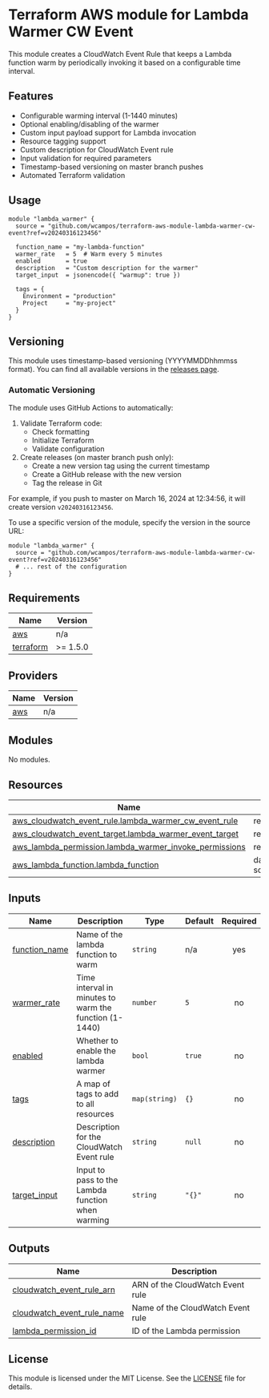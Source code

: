 # Terraform AWS module for Lambda Warmer CW Event

This module creates a CloudWatch Event Rule that keeps a Lambda function warm by periodically invoking it based on a configurable time interval.

## Features

- Configurable warming interval (1-1440 minutes)
- Optional enabling/disabling of the warmer
- Custom input payload support for Lambda invocation
- Resource tagging support
- Custom description for CloudWatch Event rule
- Input validation for required parameters
- Timestamp-based versioning on master branch pushes
- Automated Terraform validation

## Usage

```hcl
module "lambda_warmer" {
  source = "github.com/wcampos/terraform-aws-module-lambda-warmer-cw-event?ref=v20240316123456"

  function_name = "my-lambda-function"
  warmer_rate   = 5  # Warm every 5 minutes
  enabled       = true
  description   = "Custom description for the warmer"
  target_input  = jsonencode({ "warmup": true })
  
  tags = {
    Environment = "production"
    Project     = "my-project"
  }
}
```

## Versioning

This module uses timestamp-based versioning (YYYYMMDDhhmmss format). You can find all available versions in the [releases page](https://github.com/wcampos/terraform-aws-module-lambda-warmer-cw-event/releases).

### Automatic Versioning

The module uses GitHub Actions to automatically:
1. Validate Terraform code:
   - Check formatting
   - Initialize Terraform
   - Validate configuration
2. Create releases (on master branch push only):
   - Create a new version tag using the current timestamp
   - Create a GitHub release with the new version
   - Tag the release in Git

For example, if you push to master on March 16, 2024 at 12:34:56, it will create version `v20240316123456`.

To use a specific version of the module, specify the version in the source URL:

```hcl
module "lambda_warmer" {
  source = "github.com/wcampos/terraform-aws-module-lambda-warmer-cw-event?ref=v20240316123456"
  # ... rest of the configuration
}
```

## Requirements

| Name | Version |
|------|---------|
| <a name="provider_aws"></a> [aws](#provider\_aws) | n/a |
| <a name="requirement_terraform"></a> [terraform](#requirement\_terraform) | >= 1.5.0 |

## Providers

| Name | Version |
|------|---------|
| <a name="provider_aws"></a> [aws](#provider\_aws) | n/a |

## Modules

No modules.

## Resources

| Name | Type |
|------|------|
| [aws_cloudwatch_event_rule.lambda_warmer_cw_event_rule](https://registry.terraform.io/providers/hashicorp/aws/latest/docs/resources/cloudwatch_event_rule) | resource |
| [aws_cloudwatch_event_target.lambda_warmer_event_target](https://registry.terraform.io/providers/hashicorp/aws/latest/docs/resources/cloudwatch_event_target) | resource |
| [aws_lambda_permission.lambda_warmer_invoke_permissions](https://registry.terraform.io/providers/hashicorp/aws/latest/docs/resources/lambda_permission) | resource |
| [aws_lambda_function.lambda_function](https://registry.terraform.io/providers/hashicorp/aws/latest/docs/data-sources/lambda_function) | data source |

## Inputs

| Name | Description | Type | Default | Required |
|------|-------------|------|---------|:--------:|
| <a name="input_function_name"></a> [function\_name](#input\_function\_name) | Name of the lambda function to warm | `string` | n/a | yes |
| <a name="input_warmer_rate"></a> [warmer\_rate](#input\_warmer\_rate) | Time interval in minutes to warm the function (1-1440) | `number` | `5` | no |
| <a name="input_enabled"></a> [enabled](#input\_enabled) | Whether to enable the lambda warmer | `bool` | `true` | no |
| <a name="input_tags"></a> [tags](#input\_tags) | A map of tags to add to all resources | `map(string)` | `{}` | no |
| <a name="input_description"></a> [description](#input\_description) | Description for the CloudWatch Event rule | `string` | `null` | no |
| <a name="input_target_input"></a> [target\_input](#input\_target\_input) | Input to pass to the Lambda function when warming | `string` | `"{}"` | no |

## Outputs

| Name | Description |
|------|-------------|
| <a name="output_cloudwatch_event_rule_arn"></a> [cloudwatch\_event\_rule\_arn](#output\_cloudwatch\_event\_rule\_arn) | ARN of the CloudWatch Event rule |
| <a name="output_cloudwatch_event_rule_name"></a> [cloudwatch\_event\_rule\_name](#output\_cloudwatch\_event\_rule\_name) | Name of the CloudWatch Event rule |
| <a name="output_lambda_permission_id"></a> [lambda\_permission\_id](#output\_lambda\_permission\_id) | ID of the Lambda permission |

## License

This module is licensed under the MIT License. See the [LICENSE](LICENSE) file for details.
